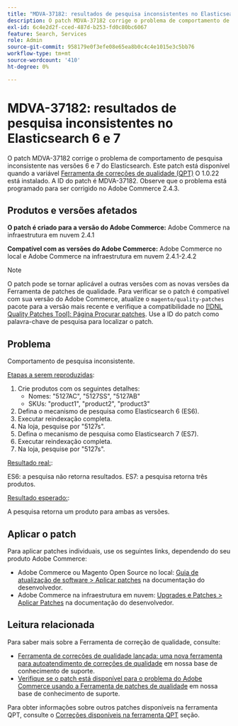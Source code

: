 ```yaml
---
title: "MDVA-37182: resultados de pesquisa inconsistentes no Elasticsearch 6 e 7"
description: O patch MDVA-37182 corrige o problema de comportamento de pesquisa inconsistente nas versões 6 e 7 do Elasticsearch. Este patch está disponível quando a [Ferramenta de correções de qualidade (QPT)](/help/announcements/adobe-commerce-announcements/magento-quality-patches-released-new-tool-to-self-serve-quality-patches.md) 1.0.22 está instalada. A ID do patch é MDVA-37182. Observe que o problema está programado para ser corrigido no Adobe Commerce 2.4.3.
exl-id: 6c4e2d2f-cced-487d-b253-fd0c80bc6067
feature: Search, Services
role: Admin
source-git-commit: 958179e0f3efe08e65ea8b0c4c4e1015e3c5bb76
workflow-type: tm+mt
source-wordcount: '410'
ht-degree: 0%

---
```


# MDVA-37182: resultados de pesquisa inconsistentes no Elasticsearch 6 e 7

O patch MDVA-37182 corrige o problema de comportamento de pesquisa inconsistente nas versões 6 e 7 do Elasticsearch. Este patch está disponível quando a variável [Ferramenta de correções de qualidade (QPT)](/help/announcements/adobe-commerce-announcements/magento-quality-patches-released-new-tool-to-self-serve-quality-patches.md) O 1.0.22 está instalado. A ID do patch é MDVA-37182. Observe que o problema está programado para ser corrigido no Adobe Commerce 2.4.3.

## Produtos e versões afetados

**O patch é criado para a versão do Adobe Commerce:** Adobe Commerce na infraestrutura em nuvem 2.4.1

**Compatível com as versões do Adobe Commerce:** Adobe Commerce no local e Adobe Commerce na infraestrutura em nuvem 2.4.1-2.4.2

>[!NOTE]
>
>O patch pode se tornar aplicável a outras versões com as novas versões da Ferramenta de patches de qualidade. Para verificar se o patch é compatível com sua versão do Adobe Commerce, atualize o `magento/quality-patches` pacote para a versão mais recente e verifique a compatibilidade no [[!DNL Quality Patches Tool]: Página Procurar patches](https://devdocs.magento.com/quality-patches/tool.html#patch-grid). Use a ID do patch como palavra-chave de pesquisa para localizar o patch.

## Problema

Comportamento de pesquisa inconsistente.

<u>Etapas a serem reproduzidas</u>:

1. Crie produtos com os seguintes detalhes:
   * Nomes: &quot;5127AC&quot;, &quot;5127SS&quot;, &quot;5127AB&quot;
   * SKUs: &quot;product1&quot;, &quot;product2&quot;, &quot;product3&quot;
1. Defina o mecanismo de pesquisa como Elasticsearch 6 (ES6).
1. Executar reindexação completa.
1. Na loja, pesquise por &quot;5127s&quot;.
1. Defina o mecanismo de pesquisa como Elasticsearch 7 (ES7).
1. Executar reindexação completa.
1. Na loja, pesquise por &quot;5127s&quot;.

<u>Resultado real:</u>:

ES6: a pesquisa não retorna resultados. ES7: a pesquisa retorna três produtos.

<u>Resultado esperado:</u>:

A pesquisa retorna um produto para ambas as versões.

## Aplicar o patch

Para aplicar patches individuais, use os seguintes links, dependendo do seu produto Adobe Commerce:

* Adobe Commerce ou Magento Open Source no local: [Guia de atualização de software > Aplicar patches](https://devdocs.magento.com/guides/v2.4/comp-mgr/patching/mqp.html) na documentação do desenvolvedor.
* Adobe Commerce na infraestrutura em nuvem: [Upgrades e Patches > Aplicar Patches](https://devdocs.magento.com/cloud/project/project-patch.html) na documentação do desenvolvedor.

## Leitura relacionada

Para saber mais sobre a Ferramenta de correção de qualidade, consulte:

* [Ferramenta de correções de qualidade lançada: uma nova ferramenta para autoatendimento de correções de qualidade](/help/announcements/adobe-commerce-announcements/magento-quality-patches-released-new-tool-to-self-serve-quality-patches.md) em nossa base de conhecimento de suporte.
* [Verifique se o patch está disponível para o problema do Adobe Commerce usando a Ferramenta de patches de qualidade](/help/support-tools/patches-available-in-qpt-tool/check-patch-for-magento-issue-with-magento-quality-patches.md) em nossa base de conhecimento de suporte.

Para obter informações sobre outros patches disponíveis na ferramenta QPT, consulte o [Correções disponíveis na ferramenta QPT](https://support.magento.com/hc/en-us/sections/360010506631-Patches-available-in-QPT-tool-) seção.
